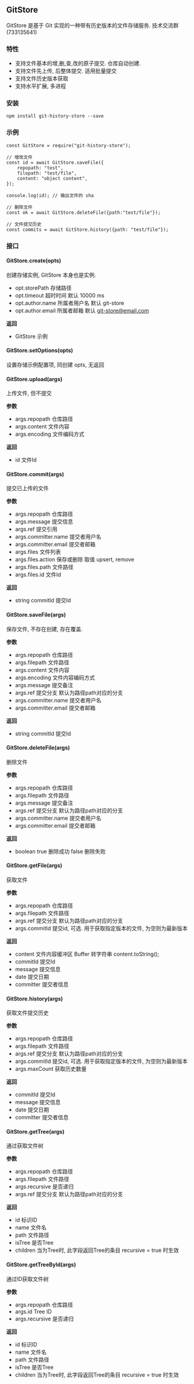 ## GitStore

GitStore 是基于 Git 实现的一种带有历史版本的文件存储服务. 技术交流群(733135641)

### 特性
- 支持文件基本的增,删,查,改的原子提交. 仓库自动创建.
- 支持文件先上传, 后整体提交. 适用批量提交
- 支持文件历史版本获取
- 支持水平扩展, 多进程

### 安装
```
npm install git-history-store --save
```

### 示例
```
const GitStore = require("git-history-store");

// 增改文件
const id = await GitStore.saveFile({
	repopath: "test",
	filepath: "test/file",
	content: "object content",
});

console.log(id); // 输出文件的 sha

// 删除文件
const ok = await GitStore.deleteFile({path:"test/file"}); 

// 文件提交历史
const commits = await GitStore.history({path: "test/file"});
```

### 接口
#### GitStore.create(opts)
创建存储实例, GitStore 本身也是实例.

- opt.storePath 存储路径
- opt.timeout 超时时间 默认 10000 ms
- opt.author.name 所属者用户名 默认 git-store
- opt.author.email 所属者邮箱  默认 git-store@email.com 

**返回**
- GitStore 示例

#### GitStore.setOptions(opts) 
设置存储示例配置项, 同创建 opts, 无返回

#### GitStore.upload(args) 
上传文件, 但不提交

**参数**
- args.repopath 仓库路径
- args.content 文件内容
- args.encoding 文件编码方式

**返回**
- id 文件Id

#### GitStore.commit(args) 
提交已上传的文件

**参数**
- args.repopath 仓库路径
- args.message 提交信息
- args.ref 提交引用
- args.committer.name 提交者用户名
- args.committer.email 提交者邮箱
- args.files 文件列表
- args.files.action 保存或删除  取值 upsert, remove
- args.files.path 文件路径
- args.files.id 文件Id

**返回**
- string commitId 提交Id

#### GitStore.saveFile(args)
保存文件, 不存在创建, 存在覆盖.

**参数**
- args.repopath 仓库路径
- args.filepath 文件路径
- args.content 文件内容
- args.encoding 文件内容编码方式
- args.message 提交备注
- args.ref 提交分支 默认为路径path对应的分支
- args.committer.name 提交者用户名
- args.committer.email 提交者邮箱

**返回**
- string commitId 提交Id

#### GitStore.deleteFile(args) 
删除文件

**参数**
- args.repopath 仓库路径
- args.filepath 文件路径
- args.message 提交备注
- args.ref 提交分支 默认为路径path对应的分支
- args.committer.name 提交者用户名
- args.committer.email 提交者邮箱

**返回**
- boolean true 删除成功  false 删除失败

#### GitStore.getFile(args) 
获取文件

**参数**
- args.repopath 仓库路径
- args.filepath 文件路径
- args.ref 提交分支 默认为路径path对应的分支
- args.commitId 提交id, 可选. 用于获取指定版本的文件, 为空则为最新版本

**返回**
- content 文件内容缓冲区 Buffer   转字符串 content.toString();
- commitId 提交Id
- message 提交信息
- date 提交日期
- committer 提交者信息

#### GitStore.history(args) 
获取文件提交历史

**参数**
- args.repopath 仓库路径
- args.filepath 文件路径
- args.ref 提交分支 默认为路径path对应的分支
- args.commitId 提交id, 可选. 用于获取指定版本的文件, 为空则为最新版本
- args.maxCount 获取历史数量

**返回**
- commitId 提交Id
- message 提交信息
- date 提交日期
- committer 提交者信息

#### GitStore.getTree(args) 
通过获取文件树

**参数**
- args.repopath 仓库路径
- args.filepath 文件路径
- args.recursive 是否递归
- args.ref 提交分支 默认为路径path对应的分支

**返回**
- id 标识ID
- name 文件名
- path 文件路径
- isTree 是否Tree
- children 当为Tree时, 此字段返回Tree的条目  recursive = true 时生效

#### GitStore.getTreeById(args) 
通过ID获取文件树

**参数**
- args.repopath 仓库路径
- args.id Tree ID
- args.recursive 是否递归

**返回**
- id 标识ID
- name 文件名
- path 文件路径
- isTree 是否Tree
- children 当为Tree时, 此字段返回Tree的条目  recursive = true 时生效




